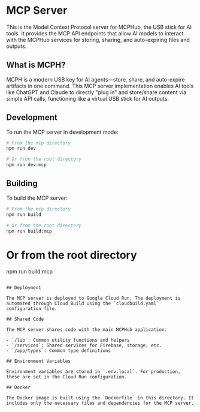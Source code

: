 # MCP Server

This is the Model Context Protocol server for MCPHub, the USB stick for AI tools. It provides the MCP API endpoints that allow AI models to interact with the MCPHub services for storing, sharing, and auto-expiring files and outputs.

## What is MCPH?

MCPH is a modern USB key for AI agents—store, share, and auto-expire artifacts in one command. This MCP server implementation enables AI tools like ChatGPT and Claude to directly "plug in" and store/share content via simple API calls, functioning like a virtual USB stick for AI outputs.

## Development

To run the MCP server in development mode:

```bash
# From the mcp directory
npm run dev

# Or from the root directory
npm run dev:mcp
```

## Building

To build the MCP server:

```bash
# From the mcp directory
npm run build

# Or from the root directory
npm run build:mcp
```

# Or from the root directory

npm run build:mcp

```

## Deployment

The MCP server is deployed to Google Cloud Run. The deployment is automated through Cloud Build using the `cloudbuild.yaml` configuration file.

## Shared Code

The MCP server shares code with the main MCPHub application:

- `/lib`: Common utility functions and helpers
- `/services`: Shared services for Firebase, storage, etc.
- `/app/types`: Common type definitions

## Environment Variables

Environment variables are stored in `.env.local`. For production, these are set in the Cloud Run configuration.

## Docker

The Docker image is built using the `Dockerfile` in this directory. It includes only the necessary files and dependencies for the MCP server.
```
